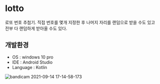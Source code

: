 # lotto
로또 번호 추첨기. 직접 번호를 몇개 지정한 후 나머지 자리를 랜덤으로 받을 수도 있고 전부 다 랜덤하게 받아올 수도 있다.

## 개발환경

* OS : windows 10 pro
* IDE : Android Studio
* Language : Kotlin

![bandicam 2021-09-14 17-14-58-173](https://user-images.githubusercontent.com/62370144/133221743-4e72e7b7-d61f-4b44-94ca-eb7e8e44312f.gif)
